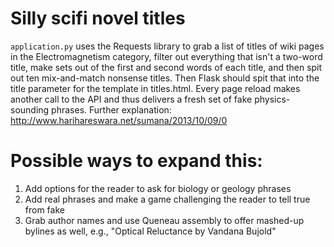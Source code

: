 Silly scifi novel titles
========================

`application.py` uses the Requests library to grab a list of titles of wiki pages in the Electromagnetism category, filter out everything that isn't a two-word title, make sets out of the first and second words of each title, and then spit out ten mix-and-match nonsense titles. Then Flask should spit that into the title parameter for the template in titles.html. Every page reload makes another call to the API and thus delivers a fresh set of fake physics-sounding phrases.  Further explanation: http://www.harihareswara.net/sumana/2013/10/09/0

Possible ways to expand this:
=============================

1. Add options for the reader to ask for biology or geology phrases
1. Add real phrases and make a game challenging the reader to tell true from fake
1. Grab author names and use Queneau assembly to offer mashed-up bylines as well, e.g., "Optical Reluctance by Vandana Bujold"
